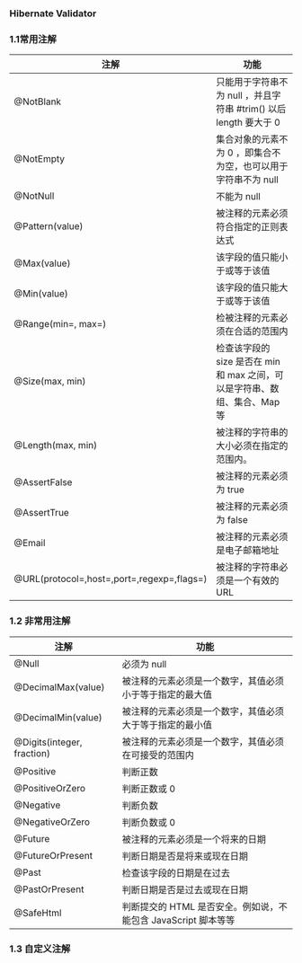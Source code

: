 ### Hibernate Validator

###  1.1常用注解

| 注解 | 功能 |
| --- | --- |
|@NotBlank |	只能用于字符串不为 null ，并且字符串 #trim() 以后 length 要大于 0|
|@NotEmpty |	集合对象的元素不为 0 ，即集合不为空，也可以用于字符串不为 null|
|@NotNull |	不能为 null|
|@Pattern(value) |	被注释的元素必须符合指定的正则表达式|
|@Max(value) |	该字段的值只能小于或等于该值|
|@Min(value) |	该字段的值只能大于或等于该值|
|@Range(min=, max=) |	检被注释的元素必须在合适的范围内|
|@Size(max, min) |	检查该字段的 size 是否在 min 和 max 之间，可以是字符串、数组、集合、Map 等|
|@Length(max, min) |	被注释的字符串的大小必须在指定的范围内。|
|@AssertFalse |	被注释的元素必须为 true|
|@AssertTrue |	被注释的元素必须为 false|
|@Email |	被注释的元素必须是电子邮箱地址|
|@URL(protocol=,host=,port=,regexp=,flags=) |	被注释的字符串必须是一个有效的 URL|


###  1.2 非常用注解
| 注解 | 功能 |
| --- | --- |
|@Null |	必须为 null|
|@DecimalMax(value) |	被注释的元素必须是一个数字，其值必须小于等于指定的最大值|
|@DecimalMin(value) |	被注释的元素必须是一个数字，其值必须大于等于指定的最小值|
|@Digits(integer, fraction) |	被注释的元素必须是一个数字，其值必须在可接受的范围内|
|@Positive |	判断正数|
|@PositiveOrZero |	判断正数或 0|
|@Negative |	判断负数|
|@NegativeOrZero |	判断负数或 0|
|@Future |	被注释的元素必须是一个将来的日期|
|@FutureOrPresent |	判断日期是否是将来或现在日期|
|@Past |	检查该字段的日期是在过去|
|@PastOrPresent |	判断日期是否是过去或现在日期|
|@SafeHtml |	判断提交的 HTML 是否安全。例如说，不能包含 JavaScript 脚本等等|


###  1.3 自定义注解
